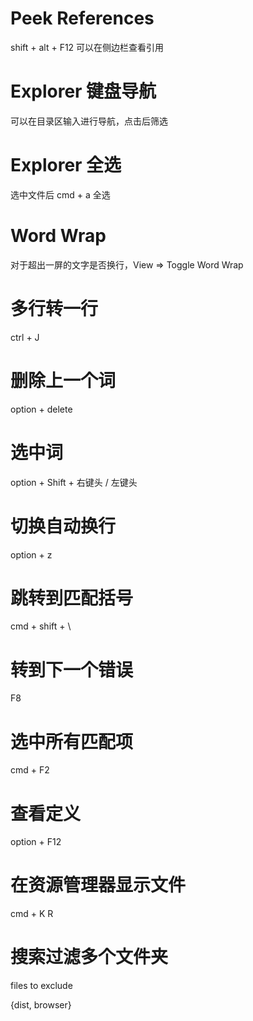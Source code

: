 # Peek References

shift + alt + F12 可以在侧边栏查看引用

# Explorer 键盘导航

可以在目录区输入进行导航，点击后筛选

# Explorer 全选

选中文件后 cmd + a 全选

# Word Wrap

对于超出一屏的文字是否换行，View => Toggle Word Wrap

# 多行转一行

ctrl + J

# 删除上一个词

option + delete

# 选中词

option + Shift + 右键头 / 左键头

# 切换自动换行

option + z

# 跳转到匹配括号

cmd + shift + \

# 转到下一个错误

F8

# 选中所有匹配项

cmd + F2

# 查看定义

option + F12

# 在资源管理器显示文件

cmd + K R

# 搜索过滤多个文件夹

files to exclude

{dist, browser}